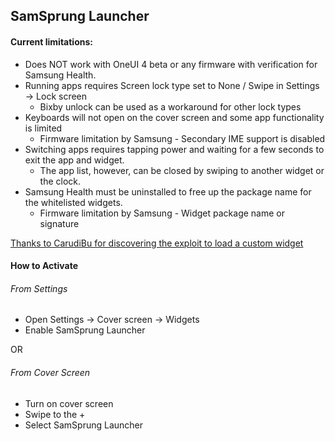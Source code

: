 ## SamSprung Launcher

#### Current limitations:

- Does NOT work with OneUI 4 beta or any firmware with verification for Samsung Health.
- Running apps requires Screen lock type set to None / Swipe in Settings -> Lock screen
    - Bixby unlock can be used as a workaround for other lock types
- Keyboards will not open on the cover screen and some app functionality is limited
    - Firmware limitation by Samsung - Secondary IME support is disabled
- Switching apps requires tapping power and waiting for a few seconds to exit the app and widget.
    - The app list, however, can be closed by swiping to another widget or the clock.
- Samsung Health must be uninstalled to free up the package name for the whitelisted widgets.
    - Firmware limitation by Samsung - Widget package name or signature

[Thanks to CarudiBu for discovering the exploit to load a custom widget](https://forum.xda-developers.com/t/app-subui-browser-browse-the-web-on-the-cover-screen.4325963/)

#### How to Activate

###### From Settings
- Open Settings -> Cover screen -> Widgets
- Enable SamSprung Launcher

OR

###### From Cover Screen
- Turn on cover screen
- Swipe to the +
- Select SamSprung Launcher
